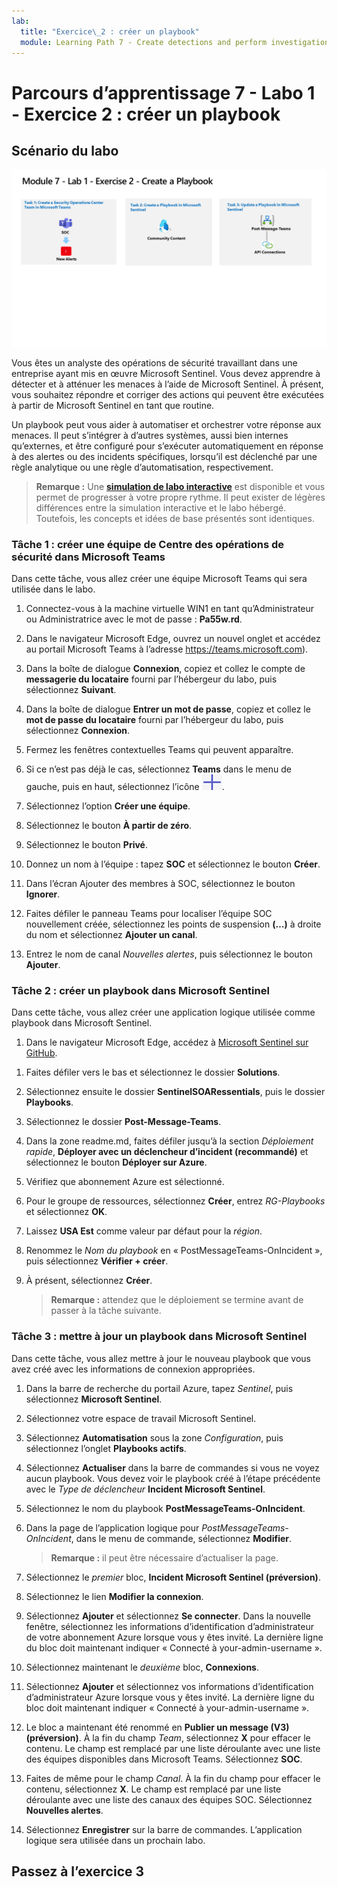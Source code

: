 ```yaml
---
lab:
  title: "Exercice\_2 : créer un playbook"
  module: Learning Path 7 - Create detections and perform investigations using Microsoft Sentinel
---
```


# Parcours d’apprentissage 7 - Labo 1 - Exercice 2 : créer un playbook

## Scénario du labo

![Vue d’ensemble du labo](../Media/SC-200-Lab_Diagrams_Mod7_L1_Ex2.png)

Vous êtes un analyste des opérations de sécurité travaillant dans une entreprise ayant mis en œuvre Microsoft Sentinel. Vous devez apprendre à détecter et à atténuer les menaces à l’aide de Microsoft Sentinel. À présent, vous souhaitez répondre et corriger des actions qui peuvent être exécutées à partir de Microsoft Sentinel en tant que routine.

Un playbook peut vous aider à automatiser et orchestrer votre réponse aux menaces. Il peut s’intégrer à d’autres systèmes, aussi bien internes qu’externes, et être configuré pour s’exécuter automatiquement en réponse à des alertes ou des incidents spécifiques, lorsqu’il est déclenché par une règle analytique ou une règle d’automatisation, respectivement. 

>**Remarque :** Une **[simulation de labo interactive](https://mslabs.cloudguides.com/guides/SC-200%20Lab%20Simulation%20-%20Create%20a%20playbook)** est disponible et vous permet de progresser à votre propre rythme. Il peut exister de légères différences entre la simulation interactive et le labo hébergé. Toutefois, les concepts et idées de base présentés sont identiques.

### Tâche 1 : créer une équipe de Centre des opérations de sécurité dans Microsoft Teams

Dans cette tâche, vous allez créer une équipe Microsoft Teams qui sera utilisée dans le labo.

1. Connectez-vous à la machine virtuelle WIN1 en tant qu’Administrateur ou Administratrice avec le mot de passe : **Pa55w.rd**.  

1. Dans le navigateur Microsoft Edge, ouvrez un nouvel onglet et accédez au portail Microsoft Teams à l’adresse https://teams.microsoft.com).

1. Dans la boîte de dialogue **Connexion**, copiez et collez le compte de **messagerie du locataire** fourni par l’hébergeur du labo, puis sélectionnez **Suivant**.

1. Dans la boîte de dialogue **Entrer un mot de passe**, copiez et collez le **mot de passe du locataire** fourni par l’hébergeur du labo, puis sélectionnez **Connexion**.

1. Fermez les fenêtres contextuelles Teams qui peuvent apparaître.

1. Si ce n’est pas déjà le cas, sélectionnez **Teams** dans le menu de gauche, puis en haut, sélectionnez l’icône ![plus sign icon](../Media/plus-sign-icon-lab.png).

1. Sélectionnez l’option **Créer une équipe**.

1. Sélectionnez le bouton **À partir de zéro**.

1. Sélectionnez le bouton **Privé**.

1. Donnez un nom à l’équipe : tapez **SOC** et sélectionnez le bouton **Créer**.

1. Dans l’écran Ajouter des membres à SOC, sélectionnez le bouton **Ignorer**. 

1. Faites défiler le panneau Teams pour localiser l’équipe SOC nouvellement créée, sélectionnez les points de suspension **(…)** à droite du nom et sélectionnez **Ajouter un canal**.

1. Entrez le nom de canal *Nouvelles alertes*, puis sélectionnez le bouton **Ajouter**.


### Tâche 2 : créer un playbook dans Microsoft Sentinel

Dans cette tâche, vous allez créer une application logique utilisée comme playbook dans Microsoft Sentinel.

1. Dans le navigateur Microsoft Edge, accédez à [Microsoft Sentinel sur GitHub](https://github.com/Azure/Azure-Sentinel).

<!--- the Azure portal at https://portal.azure.com.

1. In the **Sign in** dialog box, copy and paste in the **Tenant Email** account provided by your lab hosting provider and then select **Next**.

1. In the **Enter password** dialog box, copy and paste in the **Tenant Password** provided by your lab hosting provider and then select **Sign in**.

1. In the Search bar of the Azure portal, type *Sentinel*, then select **Microsoft Sentinel**.

1. Select your Microsoft Sentinel Workspace you created earlier.

1. Select the **Community** page under the *Content management* area on the left side of the page.

1. On the right pane, select the **Onboard community content** link. This opens a new tab in the Microsoft Edge Browser for Microsoft Sentinel GitHub content. **Hint:** You might need to scroll right to see the link. Alternatively, follow this link instead: [Microsoft Sentinel on GitHub](https://github.com/Azure/Azure-Sentinel). --->

1. Faites défiler vers le bas et sélectionnez le dossier **Solutions**.

1. Sélectionnez ensuite le dossier **SentinelSOARessentials**, puis le dossier **Playbooks**.

1. Sélectionnez le dossier **Post-Message-Teams**.

1. Dans la zone readme.md, faites défiler jusqu’à la section *Déploiement rapide*, **Déployer avec un déclencheur d’incident (recommandé)** et sélectionnez le bouton **Déployer sur Azure**.  

1. Vérifiez que abonnement Azure est sélectionné.

1. Pour le groupe de ressources, sélectionnez **Créer**, entrez *RG-Playbooks* et sélectionnez **OK**.

1. Laissez **USA Est** comme valeur par défaut pour la *région*.

1. Renommez le *Nom du playbook* en « PostMessageTeams-OnIncident », puis sélectionnez **Vérifier + créer**.

1. À présent, sélectionnez **Créer**. 

    >**Remarque :** attendez que le déploiement se termine avant de passer à la tâche suivante.

### Tâche 3 : mettre à jour un playbook dans Microsoft Sentinel

Dans cette tâche, vous allez mettre à jour le nouveau playbook que vous avez créé avec les informations de connexion appropriées.

1. Dans la barre de recherche du portail Azure, tapez *Sentinel*, puis sélectionnez **Microsoft Sentinel**.

1. Sélectionnez votre espace de travail Microsoft Sentinel.

1. Sélectionnez **Automatisation** sous la zone *Configuration*, puis sélectionnez l’onglet **Playbooks actifs**.

1. Sélectionnez **Actualiser** dans la barre de commandes si vous ne voyez aucun playbook. Vous devez voir le playbook créé à l’étape précédente avec le *Type de déclencheur* **Incident Microsoft Sentinel**.

1. Sélectionnez le nom du playbook **PostMessageTeams-OnIncident**.

1. Dans la page de l’application logique pour *PostMessageTeams-OnIncident*, dans le menu de commande, sélectionnez **Modifier**.

    >**Remarque :** il peut être nécessaire d’actualiser la page.

1. Sélectionnez le *premier* bloc, **Incident Microsoft Sentinel (préversion)**.

1. Sélectionnez le lien **Modifier la connexion**.

1. Sélectionnez **Ajouter** et sélectionnez **Se connecter**. Dans la nouvelle fenêtre, sélectionnez les informations d’identification d’administrateur de votre abonnement Azure lorsque vous y êtes invité. La dernière ligne du bloc doit maintenant indiquer « Connecté à your-admin-username ».

1. Sélectionnez maintenant le *deuxième* bloc, **Connexions**.

1. Sélectionnez **Ajouter** et sélectionnez vos informations d’identification d’administrateur Azure lorsque vous y êtes invité. La dernière ligne du bloc doit maintenant indiquer « Connecté à your-admin-username ».

1. Le bloc a maintenant été renommé en **Publier un message (V3)(préversion)**. À la fin du champ *Team*, sélectionnez **X** pour effacer le contenu. Le champ est remplacé par une liste déroulante avec une liste des équipes disponibles dans Microsoft Teams. Sélectionnez **SOC**.

1. Faites de même pour le champ *Canal*. À la fin du champ pour effacer le contenu, sélectionnez **X**. Le champ est remplacé par une liste déroulante avec une liste des canaux des équipes SOC. Sélectionnez **Nouvelles alertes**.

1. Sélectionnez **Enregistrer** sur la barre de commandes. L’application logique sera utilisée dans un prochain labo.

## Passez à l’exercice 3
